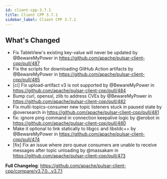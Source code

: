 ```yaml
---
id: client-cpp-3.7.1
title: Client CPP 3.7.1
sidebar_label: Client CPP 3.7.1
---
```


## What's Changed
* Fix TableView's existing key-value will never be updated by @BewareMyPower in https://github.com/apache/pulsar-client-cpp/pull/487
* Fix the scripts for downloading GitHub Action artifacts by @BewareMyPower in https://github.com/apache/pulsar-client-cpp/pull/485
* [ci] Fix upload-artifact v3 is not supported by @BewareMyPower in https://github.com/apache/pulsar-client-cpp/pull/484
* Bump curl, openssl, zlib to address CVEs by @BewareMyPower in https://github.com/apache/pulsar-client-cpp/pull/482
* Fix multi-topics-consumer new topic listeners stuck in paused state by @oversearch in https://github.com/apache/pulsar-client-cpp/pull/481
* fix: ignore ping command in connection keepalive logic by @erobot in https://github.com/apache/pulsar-client-cpp/pull/480
* Make it optional to link statically to libgcc and libstdc++ by @BewareMyPower in https://github.com/apache/pulsar-client-cpp/pull/474
* [fix] Fix an issue where zero queue consumers are unable to receive messages after topic unloading by @massakam in https://github.com/apache/pulsar-client-cpp/pull/473

**Full Changelog**: https://github.com/apache/pulsar-client-cpp/compare/v3.7.0...v3.7.1
